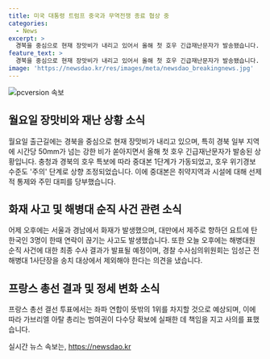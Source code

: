 ```yaml
---
title: 미국 대통령 트럼프 중국과 무역전쟁 종료 협상 중
categories:
  - News
excerpt: >
  경북을 중심으로 현재 장맛비가 내리고 있어서 올해 첫 호우 긴급재난문자가 발송됐습니다. 중대본은 취약지역·시설에 대해 선제적 통제와 주민대피를 당부했고, 경찰은 해병대원 순직 사건에 대한 최종 수사 결과를 발표할 예정입니다. 또한, 프랑스 총선에서 좌파 연합이 1위를 차지할 것으로 예상되고, 이에 따라 총리가 사의를 표명했습니다. 오늘은 다양한 사건과 사고로 가득 찬 뉴스 날입니다.
feature_text: >
  경북을 중심으로 현재 장맛비가 내리고 있어서 올해 첫 호우 긴급재난문자가 발송됐습니다. 중대본은 취약지역·시설에 대해 선제적 통제와 주민대피를 당부했고, 경찰은 해병대원 순직 사건에 대한 최종 수사 결과를 발표할 예정입니다. 또한, 프랑스 총선에서 좌파 연합이 1위를 차지할 것으로 예상되고, 이에 따라 총리가 사의를 표명했습니다. 오늘은 다양한 사건과 사고로 가득 찬 뉴스 날입니다.
image: 'https://newsdao.kr/res/images/meta/newsdao_breakingnews.jpg'
---
```


<p><img src="https://newsdao.kr/res/images/meta/newsdao_breakingnews.jpg" alt="pcversion 속보" /></p>

<h2 data-ke-size="size26">월요일 장맛비와 재난 상황 소식</h2>

<p data-ke-size="size16">월요일 출근길에는 경북을 중심으로 현재 장맛비가 내리고 있으며, 특히 경북 일부 지역에 시간당 50mm가 넘는 강한 비가 쏟아지면서 올해 첫 호우 긴급재난문자가 발송된 상황입니다. 충청과 경북의 호우 특보에 따라 중대본 1단계가 가동되었고, 호우 위기경보 수준도 '주의' 단계로 상향 조정되었습니다. 이에 중대본은 취약지역과 시설에 대해 선제적 통제와 주민 대피를 당부했습니다.</p>

<h2 data-ke-size="size26">화재 사고 및 해병대 순직 사건 관련 소식</h2>

<p data-ke-size="size16">어제 오후에는 서울과 경남에서 화재가 발생했으며, 대만에서 제주로 향하던 요트에 탄 한국인 3명이 한때 연락이 끊기는 사고도 발생했습니다. 또한 오늘 오후에는 해병대원 순직 사건에 대한 최종 수사 결과가 발표될 예정이며, 경찰 수사심의위원회는 임성근 전 해병대 1사단장을 송치 대상에서 제외해야 한다는 의견을 냈습니다.</p>

<h2 data-ke-size="size26">프랑스 총선 결과 및 정세 변화 소식</h2>

<p data-ke-size="size16">프랑스 총선 결선 투표에서는 좌파 연합이 뜻밖의 1위를 차지할 것으로 예상되며, 이에 따라 가브리엘 아탈 총리는 범여권이 다수당 확보에 실패한 데 책임을 지고 사의를 표했습니다.</p>
실시간 뉴스 속보는, <a href="https://newsdao.kr" rel="dofollow">https://newsdao.kr</a>


